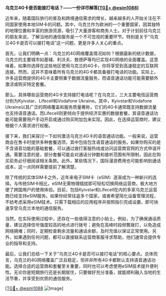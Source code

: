 **乌克兰4G卡是否能接打电话？——一份详尽解答[[TG💪+ @esim1088](https://t.me/s/esim1088)]**

近年来，随着国际旅行的普及和跨境通信需求的增长，越来越多的人开始关注在不同国家使用本地SIM卡的问题。其中，乌克兰作为欧洲的一个重要国家，因其独特的地理位置和丰富的旅游资源，吸引了大量游客和商务人士。对于计划前往乌克兰的朋友来说，了解当地的通信服务是一个不可忽视的重要环节。特别是关于“乌克兰4G卡是否可以接打电话”这一问题，更是许多人关心的重点。

首先，让我们明确一点：乌克兰的4G网络覆盖情况如何？根据最新的统计数据，乌克兰的主要城市如基辅、利沃夫、敖德萨等均已实现4G网络的全面覆盖。这意味着，如果你选择在这些地区使用乌克兰的4G卡，你将享受到高速稳定的互联网连接。然而，这并不意味着所有乌克兰的4G卡都具备接打电话的功能。实际上，许多运营商提供的4G卡主要侧重于数据流量服务，而语音通话功能可能需要额外激活或购买特定套餐。

那么，具体哪些运营商的4G卡支持接打电话呢？在乌克兰，三大主要电信运营商分别为Kyivstar、Lifecell和Vodafone Ukraine。其中，Kyivstar和Vodafone Ukraine以其广泛的网络覆盖和服务质量著称，它们的4G卡通常既支持数据流量也支持语音通话。而Lifecell则更倾向于提供经济实惠的数据套餐，其语音通话功能可能需要用户手动开启或通过购买附加包来实现。因此，在选择运营商时，建议根据个人需求进行权衡。

接下来，我们来探讨一下如何激活乌克兰4G卡的语音通话功能。一般来说，运营商会在售卡时提供多种套餐选项，其中包括包含语音通话的服务。如果你购买的是不含语音功能的基础套餐，可以通过拨打客服热线或访问运营商官网的方式申请开通。需要注意的是，部分套餐可能会对通话分钟数和接听范围有所限制，因此在购买前务必仔细阅读相关条款。此外，某些情况下，国际漫游费用也可能影响到通话成本，这一点同样需要提前了解清楚。

除了传统的实体SIM卡之外，近年来电子SIM卡（eSIM）逐渐成为一种新兴的选择。与传统SIM卡相比，eSIM无需物理插拔即可轻松切换网络运营商，极大地方便了跨国用户的使用体验。目前，包括Kyivstar和Lifecell在内的多家乌克兰运营商已经支持eSIM服务。如果你经常往返多个国家，或者希望简化设备管理流程，不妨考虑采用eSIM技术。只需下载相应的应用程序并按照指引完成设置，即可快速享受乌克兰本地的通信服务。

当然，在实际使用过程中，还存在一些值得注意的小贴士。例如，为了确保通话质量，建议选择信号强度较高的地点进行拨号；避免在高峰时段频繁拨打，以免造成网络拥堵；同时，定期检查剩余流量和通话余额，及时充值以保证正常使用。另外，如果遇到任何问题，都可以直接联系运营商客服寻求帮助，他们通常会提供专业的指导和支持。

最后，让我们总结一下关于“乌克兰4G卡是否可以接打电话”的核心要点。总体而言，乌克兰的4G网络覆盖广泛且稳定，但并非所有4G卡都默认支持语音通话功能。选择合适的运营商和套餐至关重要，同时也可以考虑使用eSIM技术提升便利性。无论你是短期旅行还是长期居住，只要做好充分准备，就能顺利融入当地的生活节奏，并享受到优质的通信服务。

[[TG💪+ @esim1088](https://t.me/s/esim1088) ![Image](https://i.postimg.cc/4NQfJmqS/Snipaste-2025-05-13-00-14-12.png)]